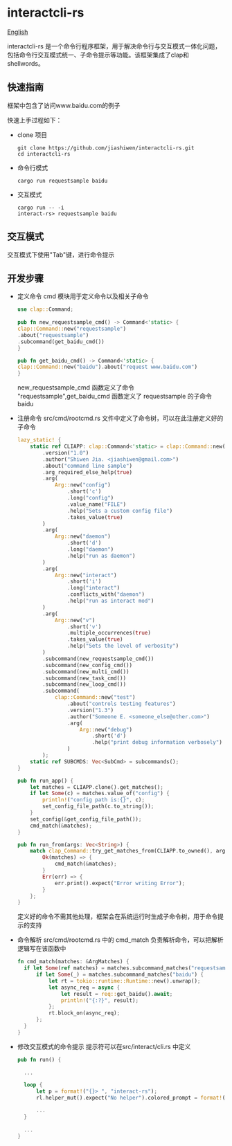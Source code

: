 # interactcli-rs

[English](README.md)

interactcli-rs 是一个命令行程序框架，用于解决命令行与交互模式一体化问题，包括命令行交互模式统一、子命令提示等功能。该框架集成了clap和shellwords。

## 快速指南

框架中包含了访问www.baidu.com的例子

快速上手过程如下：

* clone 项目

  ```shell
  git clone https://github.com/jiashiwen/interactcli-rs.git
  cd interactcli-rs
  ```

* 命令行模式

  ```shell
  cargo run requestsample baidu
  ```

* 交互模式
  
  ```shell
  cargo run -- -i
  interact-rs> requestsample baidu
  ```

## 交互模式

交互模式下使用"Tab"键，进行命令提示

## 开发步骤

* 定义命令
  cmd 模块用于定义命令以及相关子命令

  ```rust
  use clap::Command;
    
  pub fn new_requestsample_cmd() -> Command<'static> {
  clap::Command::new("requestsample")
  .about("requestsample")
  .subcommand(get_baidu_cmd())
  }
  
  pub fn get_baidu_cmd() -> Command<'static> {
  clap::Command::new("baidu").about("request www.baidu.com")
  }
  ```

  new_requestsample_cmd 函数定义了命令 "requestsample",get_baidu_cmd 函数定义了 requestsample 的子命令 baidu

* 注册命令
  src/cmd/rootcmd.rs 文件中定义了命令树，可以在此注册定义好的子命令

  ```rust
  lazy_static! {
      static ref CLIAPP: clap::Command<'static> = clap::Command::new("interact-rs")
          .version("1.0")
          .author("Shiwen Jia. <jiashiwen@gmail.com>")
          .about("command line sample")
          .arg_required_else_help(true)
          .arg(
              Arg::new("config")
                  .short('c')
                  .long("config")
                  .value_name("FILE")
                  .help("Sets a custom config file")
                  .takes_value(true)
          )
          .arg(
              Arg::new("daemon")
                  .short('d')
                  .long("daemon")
                  .help("run as daemon")
          )
          .arg(
              Arg::new("interact")
                  .short('i')
                  .long("interact")
                  .conflicts_with("daemon")
                  .help("run as interact mod")
          )
          .arg(
              Arg::new("v")
                  .short('v')
                  .multiple_occurrences(true)
                  .takes_value(true)
                  .help("Sets the level of verbosity")
          )
          .subcommand(new_requestsample_cmd())
          .subcommand(new_config_cmd())
          .subcommand(new_multi_cmd())
          .subcommand(new_task_cmd())
          .subcommand(new_loop_cmd())
          .subcommand(
              clap::Command::new("test")
                  .about("controls testing features")
                  .version("1.3")
                  .author("Someone E. <someone_else@other.com>")
                  .arg(
                      Arg::new("debug")
                          .short('d')
                          .help("print debug information verbosely")
                  )
          );
      static ref SUBCMDS: Vec<SubCmd> = subcommands();
  }
  
  pub fn run_app() {
      let matches = CLIAPP.clone().get_matches();
      if let Some(c) = matches.value_of("config") {
          println!("config path is:{}", c);
          set_config_file_path(c.to_string());
      }
      set_config(&get_config_file_path());
      cmd_match(&matches);
  }
  
  pub fn run_from(args: Vec<String>) {
      match clap_Command::try_get_matches_from(CLIAPP.to_owned(), args.clone()) {
          Ok(matches) => {
              cmd_match(&matches);
          }
          Err(err) => {
              err.print().expect("Error writing Error");
          }
      };
  }

  ```

  定义好的命令不需其他处理，框架会在系统运行时生成子命令树，用于命令提示的支持


* 命令解析
  src/cmd/rootcmd.rs 中的 cmd_match 负责解析命令，可以把解析逻辑写在该函数中

  ```rust
  fn cmd_match(matches: &ArgMatches) {   
    if let Some(ref matches) = matches.subcommand_matches("requestsample") {
        if let Some(_) = matches.subcommand_matches("baidu") {
            let rt = tokio::runtime::Runtime::new().unwrap();
            let async_req = async {
                let result = req::get_baidu().await;
                println!("{:?}", result);
            };
            rt.block_on(async_req);
        };
    }
  }
  ```
  
* 修改交互模式的命令提示
  提示符可以在src/interact/cli.rs 中定义

  ```rust
  pub fn run() {
    
    ...

    loop {
        let p = format!("{}> ", "interact-rs");
        rl.helper_mut().expect("No helper").colored_prompt = format!("\x1b[1;32m{}\x1b[0m", p);

        ...
    }
    
    ...
  }

  ```
